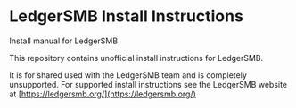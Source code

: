 # LedgerSMB Install Instructions
Install manual for LedgerSMB

This repository contains unofficial install instructions for LedgerSMB.

It is for shared used with the LedgerSMB team and is completely unsupported.  For supported install instructions see the LedgerSMB website at [https://ledgersmb.org/](https://ledgersmb.org/)
